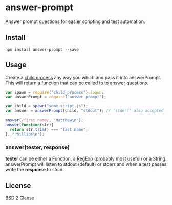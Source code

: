 
# answer-prompt

Answer prompt questions for easier scripting and test automation.

## Install

```
npm install answer-prompt --save
```

## Usage

Create a [child process](https://nodejs.org/api/child_process.html) any way you which and pass it into answerPrompt. This will return a function that can be called to to answer questions.

```js
var spawn = require("child_process").spawn;
var answerPrompt = require("answer-prompt");

var child = spawn("some_script.js");
var answer = answerPrompt(child, "stdout"); // 'stderr' also accepted

answer(/first name/, "Matthew\n");
answer(function(str){
  return str.trim() === "last name";
}, "Phillips\n");
```

### answer(tester, response)

**tester** can be either a Function, a RegExp (probably most useful) or a String. answerPrompt will listen to stdout (default) or stderr and when a test passes write the **response** to stdin.

## License

BSD 2 Clause
